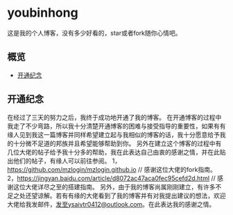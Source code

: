 # youbinhong

这是我的个人博客，没有多少好看的，star或者fork随你心情吧。

## 概览

<!-- vim-markdown-toc GFM -->

* [开通纪念](#开通纪念)

<!-- vim-markdown-toc -->

## 开通纪念

在经过了三天的努力之后，我终于成功地开通了我的博客。
在开通博客的过程中我走了不少弯路，所以我十分清楚开通博客的困难与接受指导的重要性，如果有有缘人见到我这一篇博客并同样希望建立起与我相似的博客的话，我十分愿意给予我的十分微不足道的邦族并且希望能够帮助到你。
另外在建立这个博客的过程中有几位大佬的帖子给予我十分多的帮助，我在此表达自己由衷的感谢之情，并在此贴出他们的帖子，有缘人可以前往参阅。
    1，https://github.com/mzlogin/mzlogin.github.io
   // 感谢这位大佬的fork指南。
   2，https://jingyan.baidu.com/article/d8072ac47aca0fec95cefd2d.html
   // 感谢这位大佬详尽之至的搭建指南。
   另外，由于我的博客尚属刚刚建立，有许多不足之处还望谅解。若有有缘的大佬看到了我的博客并有对我提出建议的想法，欢迎大佬给我发邮件，发至ysaivtr0412@outlook.com。在此表达我的感谢之情。
